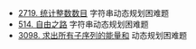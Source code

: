 - [2719. 统计整数数目](https://github.com/lsill/leetcode/blob/main/c_leetcode/src/dp_pra/dp_hard.cpp) 字符串动态规划困难题
- [514. 自由之路](https://github.com/lsill/leetcode/blob/main/c_leetcode/src/dp_pra/dp_hard.cpp?plain=1#L123) 字符串动态规划困难题
- [3098. 求出所有子序列的能量和](https://github.com/lsill/leetcode/blob/main/c_leetcode/src/dp_pra/dp_hard.cpp?plain=1#L72) 动态规划困难题